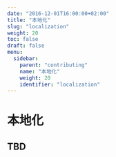 ```yaml
---
date: "2016-12-01T16:00:00+02:00"
title: "本地化"
slug: "localization"
weight: 20
toc: false
draft: false
menu:
  sidebar:
    parent: "contributing"
    name: "本地化"
    weight: 20
    identifier: "localization"
---
```


# 本地化

## TBD
